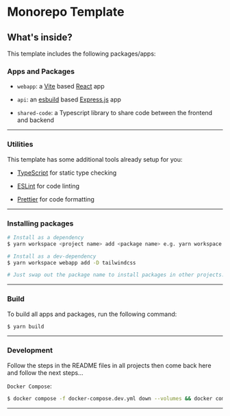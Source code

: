 # Monorepo Template

## What's inside?

This template includes the following packages/apps:

### Apps and Packages

- `webapp`: a [Vite](https://vitejs.dev/) based [React](https://react.dev/) app

- `api`: an [esbuild](https://esbuild.github.io/) based [Express.js](https://expressjs.com/) app

- `shared-code`: a Typescript library to share code between the frontend and backend

---

### Utilities

This template has some additional tools already setup for you:

- [TypeScript](https://www.typescriptlang.org/) for static type checking

- [ESLint](https://eslint.org/) for code linting

- [Prettier](https://prettier.io) for code formatting

---

### Installing packages

```bash
# Install as a dependency
$ yarn workspace <project name> add <package name> e.g. yarn workspace webapp add react-hook-form

# Install as a dev-dependency
$ yarn workspace webapp add -D tailwindcss

# Just swap out the package name to install packages in other projects. The "project name" is the value of the "name" field written in the package.json file.
```

---

### Build

To build all apps and packages, run the following command:

```bash
$ yarn build
```

---

### Development

Follow the steps in the README files in all projects then come back here and follow the next steps...

`Docker Compose`:

```bash
$ docker compose -f docker-compose.dev.yml down --volumes && docker compose -f docker-compose.dev.yml build --parallel && docker compose -f docker-compose.dev.yml up
```

---

